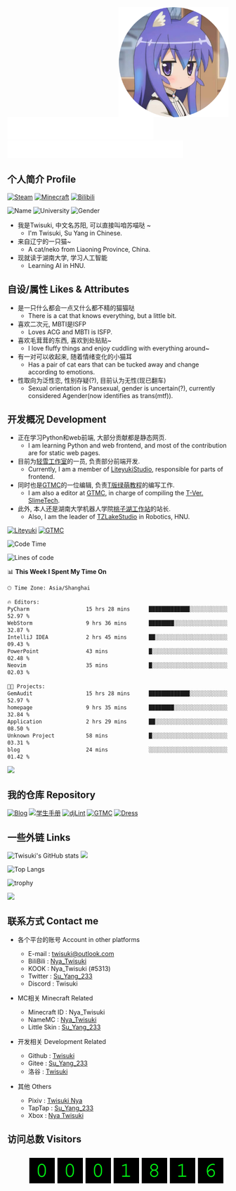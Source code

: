 <img src="src/round.png" width="250px" height="250px" align="right" />

<br />

<picture>
	<source media="(prefers-color-scheme: dark)" srcset="src/titleType.svg" />
	<source media="(prefers-color-scheme: light)" srcset="src/titleType-light.svg" />
	<img height="50px" src="src/titleType.svg" />
</picture>

<br />

<picture>
	<source media="(prefers-color-scheme: dark)" srcset="src/titleType-en.svg" />
	<source media="(prefers-color-scheme: light)" srcset="src/titleType-en-light.svg" />
	<img height="40px" src="src/titleType-en.svg" />
</picture>

## 个人简介 Profile

[![Steam](https://img.shields.io/badge/Su__Yang__233-black.svg?logo=Steam)](https://steamcommunity.com/profiles/76561199387291268/)
[![Minecraft](https://img.shields.io/badge/Minecraft-Nya__Twisuki-green.svg?labelColor=green&color=yellowgreen)](https://namemc.com/profile/Nya_Twisuki)
[![Bilibili](https://img.shields.io/badge/Nya__Twisuki-pink.svg?logo=Bilibili)](https://space.bilibili.com/317707977)

![Name](https://img.shields.io/badge/Nya__Twisuki-SuYang233-blue)
![University](https://img.shields.io/badge/AI-HNU-red)
![Gender](https://img.shields.io/badge/Agender-Trans-aqua)


- 我是Twisuki, 中文名苏阳, 可以直接叫咱苏喵哒 ~
    - I'm Twisuki, Su Yang in Chinese.
- 来自辽宁的一只猫~
    - A cat/neko from Liaoning Province, China.
- 现就读于湖南大学, 学习人工智能
    - Learning AI in HNU.

## 自设/属性 Likes & Attributes

- 是一只什么都会一点又什么都不精的猫猫哒
    - There is a cat that knows everything, but a little bit.
- 喜欢二次元, MBTI是ISFP
    - Loves ACG and MBTI is ISFP.
- 喜欢毛茸茸的东西, 喜欢到处贴贴~
    - I love fluffy things and enjoy cuddling with everything around~
- 有一对可以收起来, 随着情绪变化的小猫耳
    - Has a pair of cat ears that can be tucked away and change according to emotions.
- 性取向为泛性恋, 性别存疑(?), 目前认为无性(现已翻车)
    - Sexual orientation is Pansexual, gender is uncertain(?), currently considered Agender(now identifies as trans(mtf)).


## 开发概况 Development

- 正在学习Python和web前端, 大部分贡献都是静态网页.
    - I am learning Python and web frontend, and most of the contribution are for static web pages.
- 目前为[轻雪工作室](https://github.com/LiteyukiStudio)的一员, 负责部分前端开发.
    - Currently, I am a member of [LiteyukiStudio](https://github.com/LiteyukiStudio), responsible for parts of frontend.
- 同时也是[GTMC](https://github.com/tanhHeng/GraduateTextsInTechnicalMC)的一位编辑, 负责[T版绿萌教程](https://techmc.wiki/#/SlimeTech/Twisuki/%E5%BA%8F)的编写工作.
    - I am also a editor at [GTMC](https://github.com/tanhHeng/GraduateTextsInTechnicalMC), in charge of compiling the [T-Ver. SlimeTech](https://techmc.wiki/#/SlimeTech/Twisuki/%E5%BA%8F).
- 此外, 本人还是湖南大学机器人学院[桃子湖工作站](https://github.com/TZLakeStudio)的站长.
    - Also, I am the leader of [TZLakeStudio](https://github.com/TZLakeStudio) in Robotics, HNU.

[![Liteyuki](https://img.shields.io/badge/Twisuki-Liteyuki-lightblue)](https://github.com/LiteyukiStudio)
[![GTMC](https://img.shields.io/badge/苏阳-GTMC-green)](https://github.com/tanhHeng/GraduateTextsInTechnicalMC)

<!--START_SECTION:waka-->
![Code Time](http://img.shields.io/badge/Code%20Time-294%20hrs%2012%20mins-blue)

![Lines of code](https://img.shields.io/badge/From%20Hello%20World%20I%27ve%20Written-466.4%20thousand%20lines%20of%20code-blue)

📊 **This Week I Spent My Time On** 

```text
🕑︎ Time Zone: Asia/Shanghai

🔥 Editors: 
PyCharm                  15 hrs 28 mins      █████████████░░░░░░░░░░░░   52.97 % 
WebStorm                 9 hrs 36 mins       ████████░░░░░░░░░░░░░░░░░   32.87 % 
IntelliJ IDEA            2 hrs 45 mins       ██░░░░░░░░░░░░░░░░░░░░░░░   09.43 % 
PowerPoint               43 mins             █░░░░░░░░░░░░░░░░░░░░░░░░   02.48 % 
Neovim                   35 mins             █░░░░░░░░░░░░░░░░░░░░░░░░   02.03 % 

🐱‍💻 Projects: 
GemAudit                 15 hrs 28 mins      █████████████░░░░░░░░░░░░   52.97 % 
homepage                 9 hrs 35 mins       ████████░░░░░░░░░░░░░░░░░   32.84 % 
Application              2 hrs 29 mins       ██░░░░░░░░░░░░░░░░░░░░░░░   08.50 % 
Unknown Project          58 mins             █░░░░░░░░░░░░░░░░░░░░░░░░   03.31 % 
blog                     24 mins             ░░░░░░░░░░░░░░░░░░░░░░░░░   01.42 % 
```


<!--END_SECTION:waka-->

<picture>
	<source media="(prefers-color-scheme: dark)" srcset="https://raw.githubusercontent.com/Twisuki/Twisuki/output/github-contribution-grid-snake-dark.svg" />
	<source media="(prefers-color-scheme: light)" srcset="https://raw.githubusercontent.com/Twisuki/Twisuki/output/github-contribution-grid-snake.svg">
	<img src="src/snake-light.svg" />
</picture>

## 我的仓库 Repository

[![Blog](https://github-readme-stats.vercel.app/api/pin/?username=Twisuki&repo=Twisuki.github.io)](https://github.com/Twisuki/Twisuki.github.io)
[![学生手册](https://github-readme-stats.vercel.app/api/pin/?username=TZLakeStudio&repo=Application)](https://github.com/TZLakeStudio/Application)
[![djLint](https://github-readme-stats.vercel.app/api/pin/?username=Twisuki&repo=djLint)](https://github.com/Twisuki/djLint)
[![GTMC](https://github-readme-stats.vercel.app/api/pin/?username=Twisuki&repo=GraduateTextsInTechnicalMC)](https://github.com/Twisuki/GraduateTextsInTechnicalMC)
[![Dress](https://github-readme-stats.vercel.app/api/pin/?username=Twisuki&repo=Dress)](https://github.com/Twisuki/Dress)

## 一些外链 Links

![Twisuki's GitHub stats](https://github-readme-stats.vercel.app/api?username=Twisuki&show_icons=true&count_private=true&theme=tokyonight)
<img src="https://github-readme-streak-stats.herokuapp.com/?user=Twisuki&background=003f2f&stroke=d0e9ff&ring=a2d8f4&dates=d0e9ff&sideNums=a2d8f4&currStreakNum=a2d8f4&excludeDaysLabel=d0e9ff&sideLabels=d0e9ffdd&currStreakLabel=a2d8f4" />

![Top Langs](https://github-readme-stats.vercel.app/api/top-langs/?username=Twisuki&hide=html,jupyter%20notebook&layout=compact)

![trophy](https://github-profile-trophy.vercel.app/?username=Twisuki)

![](https://github-contributor-stats.vercel.app/api?username=Twisuki&limit=15&combine_all_yearly_contributions=true)

## 联系方式 Contact me

- 各个平台的账号 Account in other platforms
  
    - E-mail : [twisuki@outlook.com](twisuki@outlook.com)
    - BiliBili : [Nya_Twisuki](https://space.bilibili.com/317707977)
    - KOOK : Nya_Twisuki (#5313)
    - Twitter : [Su_Yang_233](https://x.com/suyang_233)
    - Discord : Twisuki

- MC相关 Minecraft Related

    - Minecraft ID : Nya_Twisuki
    - NameMC : [Nya_Twisuki](https://namemc.com/profile/Nya_Twisuki)
    - Little Skin : [Su_Yang_233](https://littleskin.cn/skinlib/show/240295)

- 开发相关 Development Related

    - Github : [Twisuki](https://github.com/Twisuki)
    - Gitee : [Su_Yang_233](https://gitee.com/scrohild)
    - 洛谷 : [Twisuki](https://www.luogu.com.cn/user/1446667)

- 其他 Others

    - Pixiv : [Twisuki Nya](https://www.pixiv.net/users/108499312)
    - TapTap : [Su_Yang_233](https://www.taptap.cn/user/555290621)
    - Xbox : [Nya Twisuki](https://www.xbox.com/zh-CN/play/user/Nya%20Twisuki)

## 访问总数 Visitors

<picture style="float: left; margin-top: 10px; margin-left: 50px">
	<source srcset="https://profile-counter.glitch.me/twisuki/count.svg" />
	<img src="src/count.svg" />
</picture>
